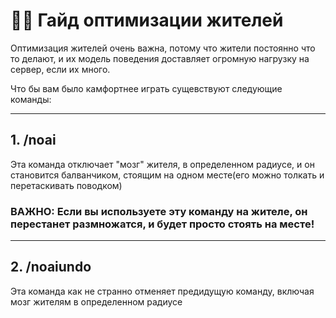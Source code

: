 # 👨‍🌾 Гайд оптимизации жителей 
Оптимизация жителей очень важна, потому что жители постоянно что то делают, и их модель поведения доставляет огромную нагрузку на сервер, если их много.

Что бы вам было камфортнее играть сущевствуют следующие команды:

---

## 1. /noai

Эта команда отключает "мозг" жителя, в определенном радиусе, и он становится балванчиком, стоящим на одном месте(его можно толкать и перетаскивать поводком)

### ВАЖНО: Если вы используете эту команду на жителе, он перестанет размножатся, и будет просто стоять на месте!

---

## 2. /noaiundo

Эта команда как не странно отменяет предидущую команду, включая мозг жителям в определенном радиусе
